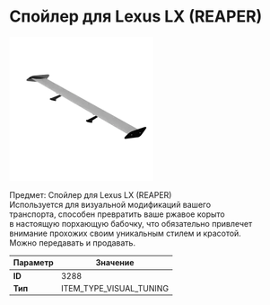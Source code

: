 # Спойлер для Lexus LX (REAPER)

![Item Image](../img/3288.webp?raw=true)

Предмет: Спойлер для Lexus LX (REAPER)<br>Используется для визуальной модификаций вашего<br>транспорта, способен превратить ваше ржавое корыто<br>в настоящую порхающую бабочку, что обязательно привлечет<br>внимание прохожих своим уникальным стилем и красотой.<br>Можно передавать и продавать.


| Параметр | Значение |
|----------|----------|
| **ID** | 3288 |
| **Тип** | ITEM_TYPE_VISUAL_TUNING |

